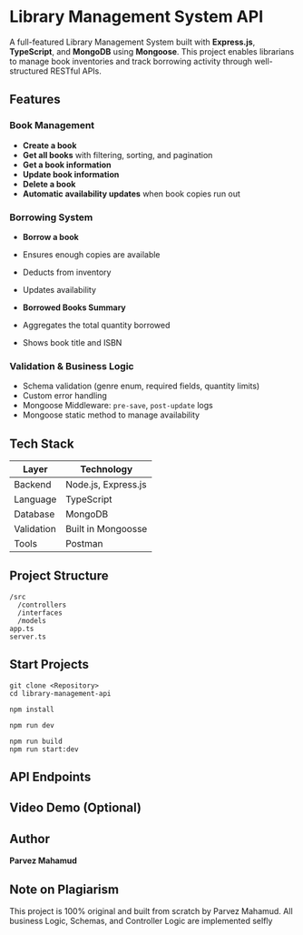 # Library Management System API

A full-featured Library Management System built with **Express.js**, **TypeScript**, and **MongoDB** using **Mongoose**. This project enables librarians to manage book inventories and track borrowing activity through well-structured RESTful APIs. 

## Features

### Book Management
- **Create a book**
- **Get all books** with filtering, sorting, and pagination
- **Get a book information**
- **Update book information**
- **Delete a book**
- **Automatic availability updates** when book copies run out

### Borrowing System
- **Borrow a book**
- Ensures enough copies are available
- Deducts from inventory
- Updates availability

- **Borrowed Books Summary**
- Aggregates the total quantity borrowed
- Shows book title and ISBN


### Validation & Business Logic
- Schema validation (genre enum, required fields, quantity limits)
- Custom error handling
- Mongoose Middleware: `pre-save`, `post-update` logs
- Mongoose static method to manage availability

## Tech Stack
| Layer        | Technology           |
|--------------|----------------------|
| Backend      | Node.js, Express.js  |
| Language     | TypeScript           |
| Database     | MongoDB              |
| Validation   | Built in Mongoosse   |
| Tools        | Postman              |


## Project Structure

```
/src
  /controllers
  /interfaces
  /models
app.ts
server.ts
```

## Start Projects
```
git clone <Repository>
cd library-management-api

npm install

npm run dev

npm run build
npm run start:dev
```


## API Endpoints


## Video Demo (Optional)


## Author
**Parvez Mahamud**


## Note on Plagiarism
This project is 100% original and built from scratch by Parvez Mahamud. All business Logic, Schemas, and Controller Logic are implemented selfly 
